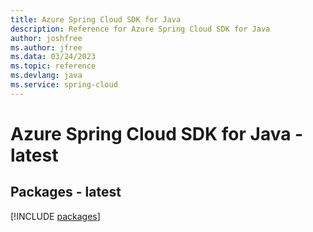 ```yaml
---
title: Azure Spring Cloud SDK for Java
description: Reference for Azure Spring Cloud SDK for Java
author: joshfree
ms.author: jfree
ms.data: 03/24/2023
ms.topic: reference
ms.devlang: java
ms.service: spring-cloud
---
```

# Azure Spring Cloud SDK for Java - latest
## Packages - latest
[!INCLUDE [packages](spring-cloud-index.md)]